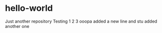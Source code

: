 # hello-world
Just another repository
Testing 1 2 3
ooopa added a new line
and stu added another one

